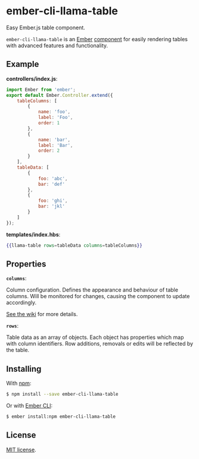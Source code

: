 # ember-cli-llama-table

Easy Ember.js table component.

`ember-cli-llama-table` is an [Ember][ember] [component][component] for easily rendering tables with
advanced features and functionality.

## Example

**controllers/index.js**:

```js
import Ember from 'ember';
export default Ember.Controller.extend({
    tableColumns: [
        {
            name: 'foo',
            label: 'Foo',
            order: 1
        },
        {
            name: 'bar',
            label: 'Bar',
            order: 2
        }
    ],
    tableData: [
        {
            foo: 'abc',
            bar: 'def'
        },
        {
            foo: 'ghi',
            bar: 'jkl'
        }
    ]
});
```

**templates/index.hbs**:

```hbs
{{llama-table rows=tableData columns=tableColumns}}
```

## Properties

**`columns`**:

Column configuration. Defines the appearance and behaviour of table columns. Will be monitored for
changes, causing the component to update accordingly.

[See the wiki][columns] for more details.

**`rows`**:

Table data as an array of objects. Each object has properties which map with column identifiers. Row
additions, removals or edits will be reflected by the table.

## Installing

With [npm][npm]:

```sh
$ npm install --save ember-cli-llama-table
```

Or with [Ember CLI][cli]:

```sh
$ ember install:npm ember-cli-llama-table
```

## License

[MIT license](LICENSE.md).

[ember]: http://emberjs.com/
[component]: http://emberjs.com/api/classes/Ember.Component.html
[columns]: https://github.com/luxbet/ember-cli-llama-table/wiki/Column-definition
[npm]: https://www.npmjs.com/
[cli]: http://www.ember-cli.com/
